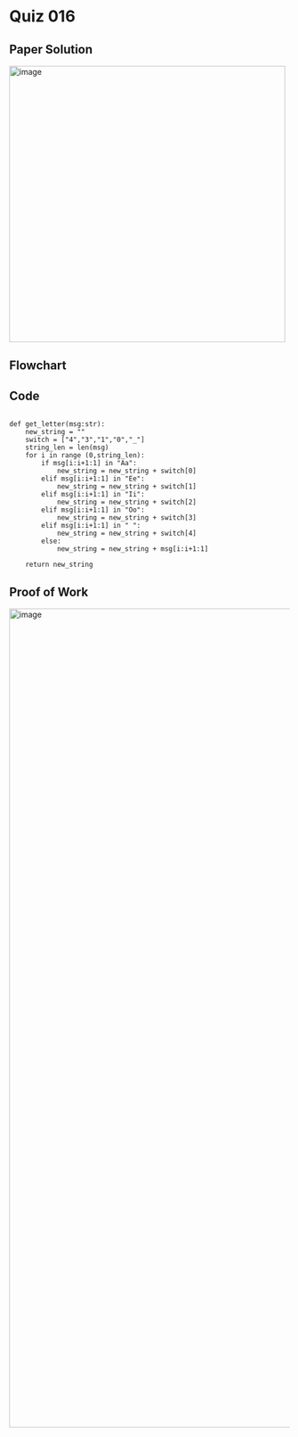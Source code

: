 # Quiz 016
## Paper Solution

<img width="496" alt="image" src="https://github.com/user-attachments/assets/218a6c84-431b-41b1-a161-43a059ef0bd4">

## Flowchart



## Code

```

def get_letter(msg:str):
    new_string = ""
    switch = ["4","3","1","0","_"]
    string_len = len(msg)
    for i in range (0,string_len):
        if msg[i:i+1:1] in "Aa":
            new_string = new_string + switch[0]
        elif msg[i:i+1:1] in "Ee":
            new_string = new_string + switch[1]
        elif msg[i:i+1:1] in "Ii":
            new_string = new_string + switch[2]
        elif msg[i:i+1:1] in "Oo":
            new_string = new_string + switch[3]
        elif msg[i:i+1:1] in " ":
            new_string = new_string + switch[4]
        else:
            new_string = new_string + msg[i:i+1:1]

    return new_string

```
## Proof of Work
<img width="1470" alt="image" src="https://github.com/user-attachments/assets/7ce6a6b0-46a8-40a9-8cb9-04a9c6b10586">
